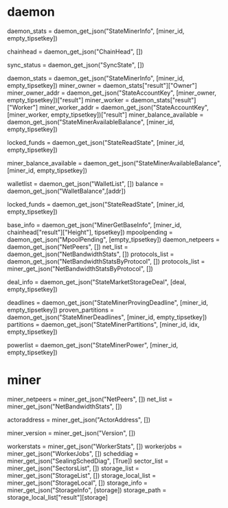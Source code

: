 # daemon
daemon_stats = daemon_get_json("StateMinerInfo", [miner_id, empty_tipsetkey])

chainhead = daemon_get_json("ChainHead", [])

sync_status = daemon_get_json("SyncState", [])

daemon_stats = daemon_get_json("StateMinerInfo", [miner_id, empty_tipsetkey])
miner_owner = daemon_stats["result"]["Owner"]
miner_owner_addr = daemon_get_json("StateAccountKey", [miner_owner, empty_tipsetkey])["result"]
miner_worker = daemon_stats["result"]["Worker"]
miner_worker_addr = daemon_get_json("StateAccountKey", [miner_worker, empty_tipsetkey])["result"]
miner_balance_available = daemon_get_json("StateMinerAvailableBalance", [miner_id, empty_tipsetkey])

locked_funds = daemon_get_json("StateReadState", [miner_id, empty_tipsetkey])

miner_balance_available = daemon_get_json("StateMinerAvailableBalance", [miner_id, empty_tipsetkey])

walletlist = daemon_get_json("WalletList", [])
balance = daemon_get_json("WalletBalance",[addr])

locked_funds = daemon_get_json("StateReadState", [miner_id, empty_tipsetkey])

base_info = daemon_get_json("MinerGetBaseInfo", [miner_id, chainhead["result"]["Height"], tipsetkey])
mpoolpending = daemon_get_json("MpoolPending", [empty_tipsetkey])
daemon_netpeers = daemon_get_json("NetPeers", [])
net_list = daemon_get_json("NetBandwidthStats", [])
protocols_list = daemon_get_json("NetBandwidthStatsByProtocol", [])
protocols_list = miner_get_json("NetBandwidthStatsByProtocol", [])


deal_info = daemon_get_json("StateMarketStorageDeal", [deal, empty_tipsetkey])

deadlines = daemon_get_json("StateMinerProvingDeadline", [miner_id, empty_tipsetkey])
proven_partitions = daemon_get_json("StateMinerDeadlines", [miner_id, empty_tipsetkey])
partitions = daemon_get_json("StateMinerPartitions", [miner_id, idx, empty_tipsetkey])

powerlist = daemon_get_json("StateMinerPower", [miner_id, empty_tipsetkey])

# miner
miner_netpeers = miner_get_json("NetPeers", [])
net_list = miner_get_json("NetBandwidthStats", [])

actoraddress = miner_get_json("ActorAddress", [])

miner_version = miner_get_json("Version", [])

workerstats = miner_get_json("WorkerStats", [])
workerjobs = miner_get_json("WorkerJobs", [])
scheddiag = miner_get_json("SealingSchedDiag", [True])
sector_list = miner_get_json("SectorsList", [])
storage_list = miner_get_json("StorageList", [])
storage_local_list = miner_get_json("StorageLocal", [])
storage_info = miner_get_json("StorageInfo", [storage])
storage_path = storage_local_list["result"][storage]

